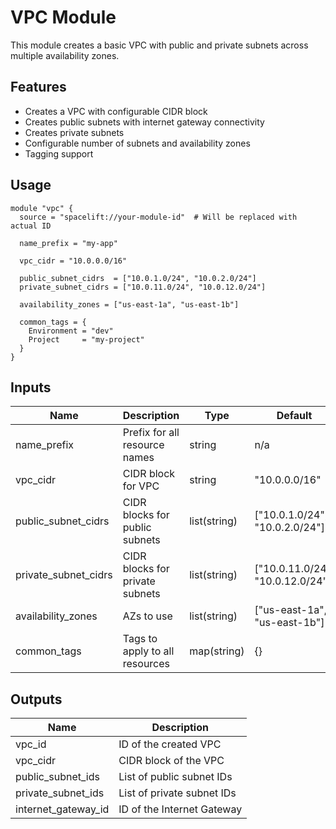 # VPC Module

This module creates a basic VPC with public and private subnets across multiple availability zones.

## Features

- Creates a VPC with configurable CIDR block
- Creates public subnets with internet gateway connectivity
- Creates private subnets
- Configurable number of subnets and availability zones
- Tagging support

## Usage

```hcl
module "vpc" {
  source = "spacelift://your-module-id"  # Will be replaced with actual ID

  name_prefix = "my-app"
  
  vpc_cidr = "10.0.0.0/16"
  
  public_subnet_cidrs  = ["10.0.1.0/24", "10.0.2.0/24"]
  private_subnet_cidrs = ["10.0.11.0/24", "10.0.12.0/24"]
  
  availability_zones = ["us-east-1a", "us-east-1b"]
  
  common_tags = {
    Environment = "dev"
    Project     = "my-project"
  }
}
```

## Inputs

| Name | Description | Type | Default |
|------|-------------|------|---------|
| name_prefix | Prefix for all resource names | string | n/a |
| vpc_cidr | CIDR block for VPC | string | "10.0.0.0/16" |
| public_subnet_cidrs | CIDR blocks for public subnets | list(string) | ["10.0.1.0/24", "10.0.2.0/24"] |
| private_subnet_cidrs | CIDR blocks for private subnets | list(string) | ["10.0.11.0/24", "10.0.12.0/24"] |
| availability_zones | AZs to use | list(string) | ["us-east-1a", "us-east-1b"] |
| common_tags | Tags to apply to all resources | map(string) | {} |

## Outputs

| Name | Description |
|------|-------------|
| vpc_id | ID of the created VPC |
| vpc_cidr | CIDR block of the VPC |
| public_subnet_ids | List of public subnet IDs |
| private_subnet_ids | List of private subnet IDs |
| internet_gateway_id | ID of the Internet Gateway |
